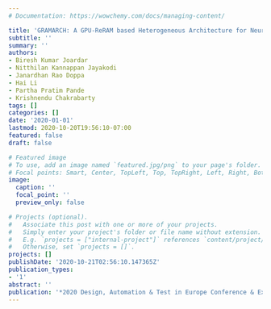 ```yaml
---
# Documentation: https://wowchemy.com/docs/managing-content/

title: 'GRAMARCH: A GPU-ReRAM based Heterogeneous Architecture for Neural Image Segmentation'
subtitle: ''
summary: ''
authors:
- Biresh Kumar Joardar
- Nitthilan Kannappan Jayakodi
- Janardhan Rao Doppa
- Hai Li
- Partha Pratim Pande
- Krishnendu Chakrabarty
tags: []
categories: []
date: '2020-01-01'
lastmod: 2020-10-20T19:56:10-07:00
featured: false
draft: false

# Featured image
# To use, add an image named `featured.jpg/png` to your page's folder.
# Focal points: Smart, Center, TopLeft, Top, TopRight, Left, Right, BottomLeft, Bottom, BottomRight.
image:
  caption: ''
  focal_point: ''
  preview_only: false

# Projects (optional).
#   Associate this post with one or more of your projects.
#   Simply enter your project's folder or file name without extension.
#   E.g. `projects = ["internal-project"]` references `content/project/deep-learning/index.md`.
#   Otherwise, set `projects = []`.
projects: []
publishDate: '2020-10-21T02:56:10.147365Z'
publication_types:
- '1'
abstract: ''
publication: '*2020 Design, Automation & Test in Europe Conference & Exhibition (DATE)*'
---
```

